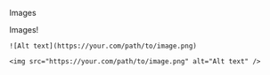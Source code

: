 Images

Images!

<pre><code>![Alt text](https://your.com/path/to/image.png)</code></pre>

<pre><code>&lt;img src="https://your.com/path/to/image.png" alt="Alt text" /&gt;</code></pre>
